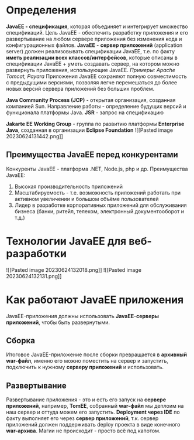 # Определения
**JavaEE - спецификация**, которая объединяет и интегрирует множество спецификаций. Цель JavaEE - обеспечить разработку приложения и его развертывание на любом сервере приложения без изменения кода и конфигурационных файлов.
**JavaEE** - **сервер приложений** (application server) должен реализовывать спецификации JavaEE, т.е. по факту **иметь реализации всех классов/интерфейсов**, которые описаны в спецификации JavaEE + уметь создавать сервер, на котором можно развернуть приложения, использующие JavaEE. *Примеры: Apache Tomcat, Payara*
Приложения JavaEE сохраняют полную совместимость с предыдущими версиями, позволяя легче перемешаться до более новых версий сервера приложений без больших проблем.

**Java Community Process (JCP)** - открытая организация, созданная компанией Sun. Направление работы - определение будущих версий и функционала платформы Java. **JSR** - запрос на спецификацию

**Jakarte EE Working Group** - группа по развитию платформы **Enterprise Java**, созданная в организации **Eclipse Foundation**
![[Pasted image 20230624131442.png]]
## Преимущества JavaEE перед конкурентами
Конкуренты JavaEE - платформа .NET, Node.js, php и др.
Преимущества JavaEE:
1. Высокая производительность приложений
2. Масштабируемость - т.е. возможность приложений работать при активном увеличении и большом объёме пользователей
3. Лидер в разработке корпоративных приложений для обслуживания бизнеса (банки, ритейл, телеком, электронный документооборот и т.д.)
# Технологии JavaEE для веб-разработки
![[Pasted image 20230624132018.png]]
![[Pasted image 20230624132131.png]]
# Как работают JavaEE приложения
JavaEE-приложения должны использовать **JavaEE-серверы приложений**, чтобы быть развернутыми.
## Сборка
Итоговое JavaEE-приложение после сборки превращается в **архивный war-файл**, именно его можно поместить на сервер и запустить, подключить к нужному **серверу приложений** и использовать.
## Развертывание
Развертывание приложения - это и есть его запуск на **сервере приложений**, например, **TomEE**, собранный **war-файл** мы деплоим на наш сервер и оттуда можем его запустить.
**Deployment через IDE** по факту выполняет его через **сервер приложений**, т.к. сервер приложений должен поддерживать deploy проекта в виде конечного **war-архива**. Магии не происходит - просто всё под капотом.